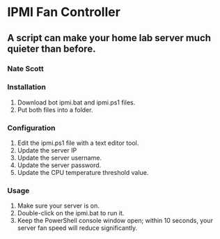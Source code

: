 # IPMI Fan Controller
## A script can make your home lab server much quieter than before.
### Nate Scott

### Installation
1. Download bot ipmi.bat and ipmi.ps1 files.
2. Put both files into a folder.

### Configuration
1. Edit the ipmi.ps1 file with a text editor tool.
2. Update the server IP
3. Update the server username.
4. Update the server password.
5. Update the CPU temperature threshold value.

### Usage
1. Make sure your server is on.
2. Double-click on the ipmi.bat to run it.
3. Keep the PowerShell console window open; within 10 seconds, your server fan speed will reduce significantly.
